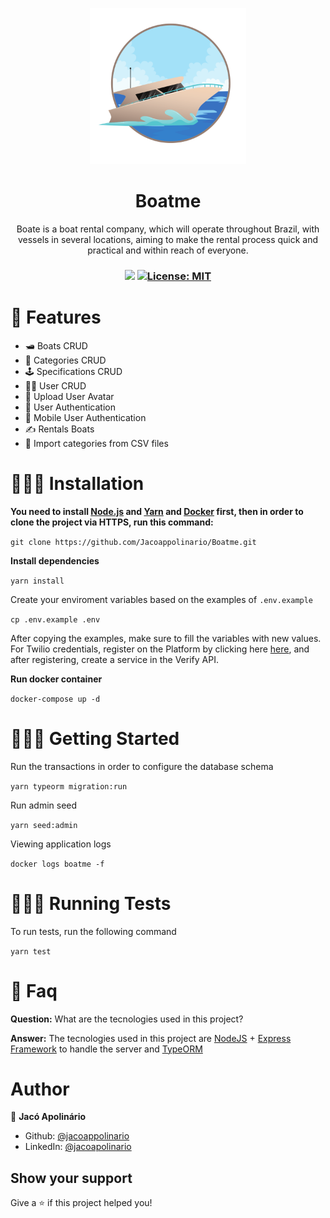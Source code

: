<p align="center">
  <img src="./.github/logo.svg" width="250px" />
</p>

<h1 align="center">Boatme</h1>
<p align="center">Boate is a boat rental company, which will operate throughout Brazil, with vessels in several locations, aiming to make the rental process quick and practical and within reach of everyone.</p>

<h3 align="center">
 <img src="https://img.shields.io/badge/By-Jac%C3%B3%20Apolin%C3%A1rio-blue">
  <a href="#" target="_blank">
    <img alt="License: MIT" src="https://img.shields.io/badge/License-MIT-blue.svg" />
  </a>
</h3>

# 🚀️ Features

* 🛥️ Boats CRUD 
* 📑️ Categories CRUD
* 🕹️ Specifications CRUD
* 🙋🏾️ User CRUD
* 📸️ Upload User Avatar
* 🔐️ User Authentication
* 📱️ Mobile User Authentication
* ✍️ Rentals Boats
* 📂 Import categories from CSV files

# 👷🏾‍♂️️ Installation
**You need to install [Node.js](https://nodejs.org/en/download/) and [Yarn](https://yarnpkg.com/) and [Docker](https://www.docker.com/) first, then in order to clone the project via HTTPS, run this command:**

```git clone https://github.com/Jacoappolinario/Boatme.git```

**Install dependencies**

```yarn install```

Create your enviroment variables based on the examples of  ```.env.example```

```cp .env.example .env```

After copying the examples, make sure to fill the variables with new values. For Twilio credentials, register on the Platform by clicking here [here](https://www.twilio.com/try-twilio), and after registering, create a service in the Verify API.

**Run docker container**

```docker-compose up -d```

# 🏃🏾‍♂️️ Getting Started

Run the transactions in order to configure the database schema

```yarn typeorm migration:run```

Run admin seed

```yarn seed:admin```

Viewing application logs

```docker logs boatme -f```

# 👨🏾‍🔬️ Running Tests

To run tests, run the following command

```yarn test```
# 📮️ Faq

**Question:** What are the tecnologies used in this project?

**Answer:** The tecnologies used in this project are [NodeJS](https://nodejs.org/en/) + [Express Framework](http://expressjs.com/en/) to handle the server and [TypeORM](https://typeorm.io/#/) 

# Author

👤 **Jacó Apolinário**

- Github: [@jacoappolinario](https://github.com/jacoappolinario)
- LinkedIn: [@jacoapolinario](https://www.linkedin.com/in/jacoapolinario/)

## Show your support
Give a ⭐️ if this project helped you!